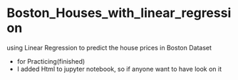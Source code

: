# Boston_Houses_with_linear_regression
using Linear Regression to predict the house prices in Boston Dataset
- for Practicing(finished)
- I added Html to jupyter notebook, so if anyone want to have look on it
